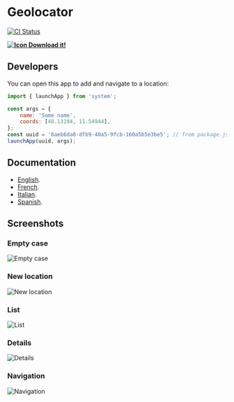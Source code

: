 # Geolocator

[![CI Status](https://github.com/SergioMorchon/fitbit-geolocator/workflows/CI/badge.svg)](https://github.com/SergioMorchon/fitbit-geolocator/actions?query=workflow%3ACI)

**[![Icon](./resources/icon.png) Download it!](https://gam.fitbit.com/gallery/app/6aeb6da0-dfb9-40a5-9fcb-160a5b5e3be5)**

## Developers

You can open this app to add and navigate to a location:

```javascript
import { launchApp } from 'system';

const args = {
	name: 'Some name',
	coords: [48.13194, 11.54944],
};
const uuid = '6aeb6da0-dfb9-40a5-9fcb-160a5b5e3be5'; // from package.json
launchApp(uuid, args);
```

## Documentation

- [English](./doc/en.md).
- [French](./doc/fr.md).
- [Italian](./doc/it.md).
- [Spanish](./doc/es.md).

## Screenshots

### Empty case

![Empty case](./doc/ionic/en/0-list-empty-case.png)

### New location

![New location](./doc/ionic/en/1-new-location.png)

### List

![List](./doc/ionic/en/2-list-filled.png)

### Details

![Details](./doc/ionic/en/3-details.png)

### Navigation

![Navigation](./doc/ionic/en/4-navigation.png)
